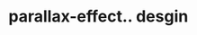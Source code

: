 # parallax-effect.. desgin                                                                                           
